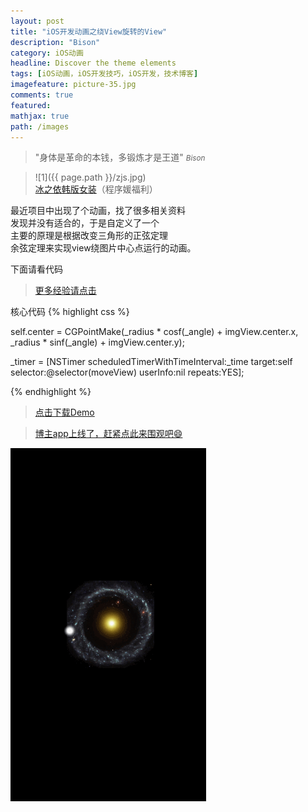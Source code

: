 ```yaml
---
layout: post
title: "iOS开发动画之绕View旋转的View"
description: "Bison"
category: iOS动画
headline: Discover the theme elements
tags: [iOS动画，iOS开发技巧，iOS开发，技术博客]
imagefeature: picture-35.jpg
comments: true
featured: 
mathjax: true
path: /images
---
```


>&quot;身体是革命的本钱，多锻炼才是王道&quot;
><small><cite title="Plato">Bison</cite></small>

>![1]({{ page.path }}/zjs.jpg)<br>
>[冰之依韩版女装](http://allluckly.taobao.com/)（程序媛福利）

最近项目中出现了个动画，找了很多相关资料<br>
发现并没有适合的，于是自定义了一个<br>
主要的原理是根据改变三角形的正弦定理 <br>
余弦定理来实现view绕图片中心点运行的动画。<br>

下面请看代码<br>

 > [更多经验请点击](http://www.allluckly.cn/) 

核心代码
{% highlight css %}

self.center = CGPointMake(_radius * cosf(_angle) + imgView.center.x, _radius * sinf(_angle) + imgView.center.y);

_timer = [NSTimer scheduledTimerWithTimeInterval:_time target:self selector:@selector(moveView) userInfo:nil repeats:YES];

{% endhighlight %}

> [点击下载Demo](https://github.com/AllLuckly/RadiusOperation) <br>

> [博主app上线了，赶紧点此来围观吧😄](https://itunes.apple.com/us/app/it-blog-zi-xueios-kai-fa-jin/id1067787090?l=zh&ls=1&mt=8)<br>

![(RadiusOperation)](https://github.com/AllLuckly/RadiusOperation/blob/master/123.gif?raw=true)

